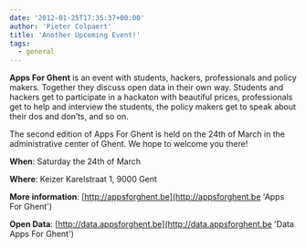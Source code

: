 ```yaml
---
date: '2012-01-25T17:35:37+00:00'
author: 'Pieter Colpaert'
title: 'Another Upcoming Event!'
tags:
  - general
---
```


**Apps For Ghent** is an event with students, hackers, professionals and policy makers. Together they discuss open data in their own way. Students and hackers get to participate in a hackaton with beautiful prices, professionals get to help and interview the students, the policy makers get to speak about their dos and don’ts, and so on.

The second edition of Apps For Ghent is held on the 24th of March in the administrative center of Ghent. We hope to welcome you there!

**When**: Saturday the 24th of March

**Where**: Keizer Karelstraat 1, 9000 Gent

**More information**: [http://appsforghent.be](http://appsforghent.be 'Apps For Ghent')

**Open Data**: [http://data.appsforghent.be](http://data.appsforghent.be 'Data Apps For Ghent')
